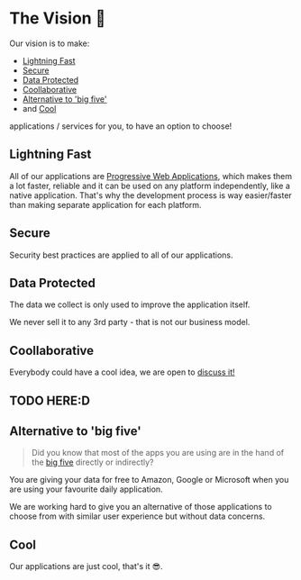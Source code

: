 # The Vision 🚀

Our vision is to make:
- [Lightning Fast](#lightning-fast)
- [Secure](#secure)
- [Data Protected](#data-protected)
- [Coollaborative](#coollaborative)
- [Alternative to 'big five'](#alternative-to-big-five)
- and [Cool](#cool)

applications / services for you, to have an option to choose!

## Lightning Fast
All of our applications are [Progressive Web Applications](https://en.wikipedia.org/wiki/Progressive_web_applications), which makes them a lot faster, reliable and it can be used on any platform independently, like a native application. That's why the development process is way easier/faster than making separate application for each platform.

## Secure
Security best practices are applied to all of our applications.

## Data Protected
The data we collect is only used to improve the application itself. 

We never sell it to any 3rd party - that is not our business model.

## Coollaborative
Everybody could have a cool idea, we are open to [discuss it!](/contact/)
## TODO HERE:D


## Alternative to 'big five'
> Did you know that most of the apps you are using are in the hand of the [big five](https://gizmodo.com/i-cut-the-big-five-tech-giants-from-my-life-it-was-hel-1831304194) directly or indirectly? 

You are giving your data for free to Amazon, Google or Microsoft when you are using your favourite daily application.

<div class="text-center py-10 font-bold">
    We are working hard to give you an alternative of those applications to choose from with similar user experience but without data concerns.
</div>

## Cool

Our applications are just cool, that's it 😎.